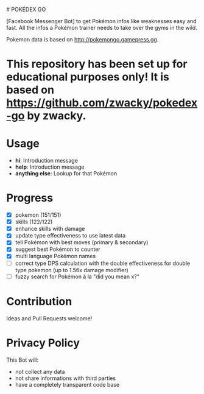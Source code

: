 # POKÉDEX GO

[Facebook Messenger Bot] to get Pokémon infos like weaknesses easy and fast. All the infos a Pokémon trainer needs to take over the gyms in the wild.

Pokemon data is based on http://pokemongo.gamepress.gg.

# This repository has been set up for educational purposes only! It is based on https://github.com/zwacky/pokedex-go by zwacky.


# Usage

- **hi**: Introduction message
- **help**: Introduction message
- **anything else**: Lookup for that Pokémon

# Progress

- [x] pokemon (151/151)
- [x] skills (122/122)
- [x] enhance skills with damage
- [x] update type effectiveness to use latest data
- [x] tell Pokémon with best moves (primary & secondary)
- [x] suggest best Pokémon to counter
- [x] multi language Pokémon names
- [ ] correct type DPS calculation with the double effectiveness for double type pokemon (up to 1.56x damage modifier)
- [ ] fuzzy search for Pokémon à la "did you mean x?"

# Contribution

Ideas and Pull Requests welcome!

# Privacy Policy

This Bot will:

- not collect any data
- not share informations with third parties
- have a completely transparent code base
